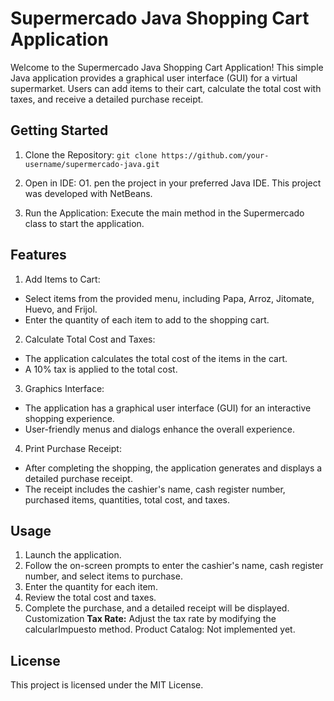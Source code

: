 # Supermercado Java Shopping Cart Application

Welcome to the Supermercado Java Shopping Cart Application! This simple Java application provides a graphical user interface (GUI) for a virtual supermarket. Users can add items to their cart, calculate the total cost with taxes, and receive a detailed purchase receipt.

## Getting Started

1. Clone the Repository:
```git clone https://github.com/your-username/supermercado-java.git```
1. Open in IDE:
O1. pen the project in your preferred Java IDE. This project was developed with NetBeans.

1. Run the Application:
Execute the main method in the Supermercado class to start the application.

## Features

1. Add Items to Cart:

* Select items from the provided menu, including Papa, Arroz, Jitomate, Huevo, and Frijol.
* Enter the quantity of each item to add to the shopping cart.
2. Calculate Total Cost and Taxes:
* The application calculates the total cost of the items in the cart.
* A 10% tax is applied to the total cost.
3. Graphics Interface:

* The application has a graphical user interface (GUI) for an interactive shopping experience.
* User-friendly menus and dialogs enhance the overall experience.
4. Print Purchase Receipt:

* After completing the shopping, the application generates and displays a detailed purchase receipt.
* The receipt includes the cashier's name, cash register number, purchased items, quantities, total cost, and taxes.

## Usage
1. Launch the application.
2. Follow the on-screen prompts to enter the cashier's name, cash register number, and select items to purchase.
3. Enter the quantity for each item.
4. Review the total cost and taxes.
5. Complete the purchase, and a detailed receipt will be displayed.
Customization
**Tax Rate:** Adjust the tax rate by modifying the calcularImpuesto method.
Product Catalog: Not implemented yet.

## License
This project is licensed under the MIT License.


